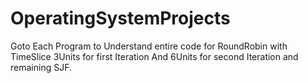 # OperatingSystemProjects
Goto Each Program to Understand entire code for RoundRobin with TimeSlice 3Units for first Iteration
And 6Units for second Iteration and remaining SJF.
